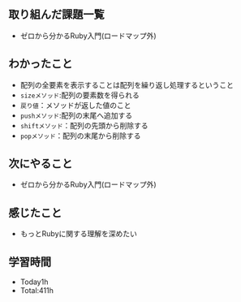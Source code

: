 ## 取り組んだ課題一覧
- ゼロから分かるRuby入門(ロードマップ外)
  
## わかったこと
- 配列の全要素を表示することは配列を繰り返し処理するということ
- `sizeメソッド`:配列の要素数を得られる
- `戻り値`：メソッドが返した値のこと
- `pushメソッド`:配列の末尾へ追加する
- `shiftメソッド`：配列の先頭から削除する
- `popメソッド`：配列の末尾から削除する

## 次にやること
- ゼロから分かるRuby入門(ロードマップ外)
  
## 感じたこと
- もっとRubyに関する理解を深めたい
  
## 学習時間
- Today1h
- Total:411h
